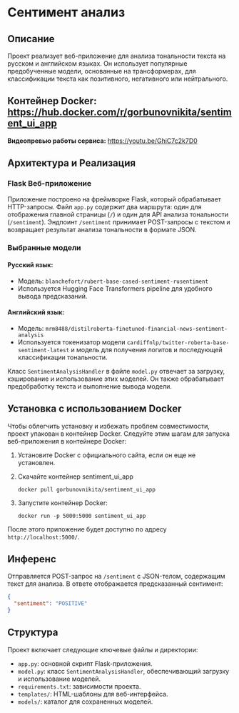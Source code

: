 # Сентимент анализ

## Описание

Проект реализует веб-приложение для анализа тональности текста на русском и английском языках. Он использует популярные предобученные модели, основанные на трансформерах, для классификации текста как позитивного, негативного или нейтрального.

**Контейнер Docker:** https://hub.docker.com/r/gorbunovnikita/sentiment_ui_app
---
**Видеопревью работы сервиса:** https://youtu.be/GhiC7c2k7D0

## Архитектура и Реализация

### Flask Веб-приложение

Приложение построено на фреймворке Flask, который обрабатывает HTTP-запросы. Файл `app.py` содержит два маршрута: один для отображения главной страницы (`/`) и один для API анализа тональности (`/sentiment`). Эндпоинт `/sentiment` принимает POST-запросы с текстом и возвращает результат анализа тональности в формате JSON.

### Выбранные модели

#### Русский язык:
- Модель: `blanchefort/rubert-base-cased-sentiment-rusentiment`
- Используется Hugging Face Transformers pipeline для удобного вывода предсказаний.

#### Английский язык:
- Модель: `mrm8488/distilroberta-finetuned-financial-news-sentiment-analysis`
- Используется токенизатор модели `cardiffnlp/twitter-roberta-base-sentiment-latest` и модель для получения логитов и последующей классификации тональности.

Класс `SentimentAnalysisHandler` в файле `model.py` отвечает за загрузку, кэширование и использование этих моделей. Он также обрабатывает предобработку текста и выполнение вывода модели.

## Установка с использованием Docker

Чтобы облегчить установку и избежать проблем совместимости, проект упакован в контейнер Docker. Следуйте этим шагам для запуска веб-приложения в контейнере Docker:

1. Установите Docker с официального сайта, если он еще не установлен.
2. Скачайте контейнер sentiment_ui_app
   ```
   docker pull gorbunovnikita/sentiment_ui_app
   ```

3. Запустите контейнер Docker:
   ```
   docker run -p 5000:5000 sentiment_ui_app
   ```

После этого приложение будет доступно по адресу `http://localhost:5000/`.

## Инференс

Отправляется POST-запрос на `/sentiment` с JSON-телом, содержащим текст для анализа. В ответе отображается предсказанный сентимент:

```json
{
  "sentiment": "POSITIVE"
}
```

## Структура 

Проект включает следующие ключевые файлы и директории:

- `app.py`: основной скрипт Flask-приложения.
- `model.py`: класс `SentimentAnalysisHandler`, обеспечивающий загрузку и использование моделей.
- `requirements.txt`: зависимости проекта.
- `templates/`: HTML-шаблоны для веб-интерфейса.
- `models/`: каталог для сохраненных моделей.

